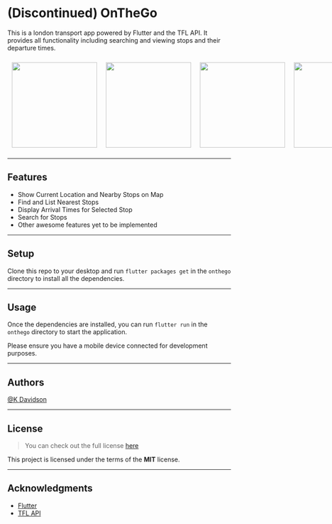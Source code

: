 # (Discontinued) OnTheGo

This is a london transport app powered by Flutter and the TFL API. It provides all functionality including searching and viewing stops and their departure times.

<div style="display: flex; flex-direction: row;">
  <img style="width:20vw; margin:10px; height: auto;" src="https://iili.io/VsRG44.md.jpg"/>
  <img style="width:20vw; margin:10px; height: auto;" src="https://iili.io/VsRV3l.md.jpg"/>
  <img style="width:20vw; margin:10px; height: auto;" src="https://iili.io/VsR4yP.md.jpg"/>
  <img style="width:20vw; margin:10px; height: auto;" src="https://iili.io/VsRPu1.md.jpg"/>
</div>

---

## Features

-   Show Current Location and Nearby Stops on Map
-   Find and List Nearest Stops
-   Display Arrival Times for Selected Stop
-   Search for Stops
-   Other awesome features yet to be implemented

---

## Setup

Clone this repo to your desktop and run `flutter packages get` in the `onthego` directory to install all the dependencies.

---

## Usage

Once the dependencies are installed, you can run `flutter run` in the `onthego` directory to start the application.

Please ensure you have a mobile device connected for development purposes.

---

## Authors

[@K Davidson](mailto:kaushdavidson@icloud.com)

---

## License

> You can check out the full license [here](LICENSE)

This project is licensed under the terms of the **MIT** license.

---

## Acknowledgments

-   [Flutter](https://flutter.dev/)
-   [TFL API](https://api.tfl.gov.uk/)
